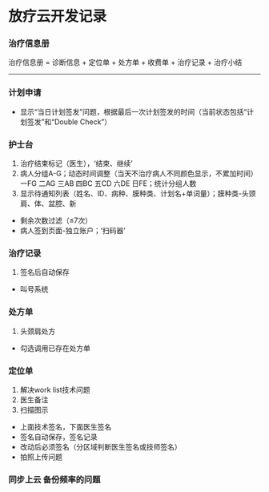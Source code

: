 # 放疗云开发记录 #

### 治疗信息册
治疗信息册 = 诊断信息 + 定位单 + 处方单 + 收费单 + 治疗记录 + 治疗小结

---

### 计划申请
- 显示“当日计划签发”问题，根据最后一次计划签发的时间（当前状态包括“计划签发”和“Double Check”）

### 护士台
1. 治疗结束标记（医生），‘结束、继续’
2. 病人分组A-G；动态时间调整（当天不治疗病人不同颜色显示，不累加时间）
	一FG 二AG 三AB 四BC 五CD 六DE 日FE；统计分组人数
3. 显示待通知列表（姓名、ID、病种、膜种类、计划名+单词量）；膜种类-头颈肩、体、盆腔、新
- 剩余次数过滤（≤7次）
- 病人签到页面-独立账户；‘扫码器’

### 治疗记录
1. 签名后自动保存
- 叫号系统

### 处方单
1. 头颈肩处方
- 勾选调用已存在处方单

### 定位单
1. 解决work list技术问题
2. 医生备注
3. 扫描图示
- 上面技术签名，下面医生签名
- 签名自动保存，签名记录
- 改动后必须签名（分区域判断医生签名或技师签名）
- 拍照上传问题

### 同步上云 备份频率的问题
